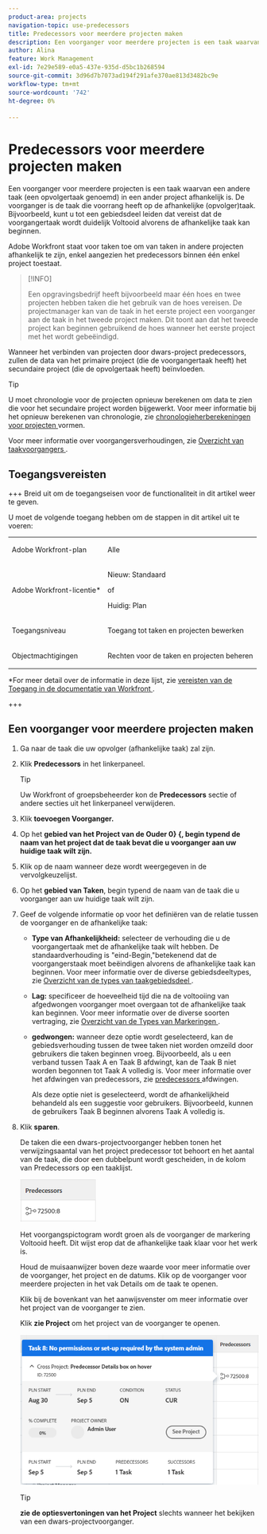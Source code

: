 ```yaml
---
product-area: projects
navigation-topic: use-predecessors
title: Predecessors voor meerdere projecten maken
description: Een voorganger voor meerdere projecten is een taak waarvan een andere taak (een opvolgertaak genoemd) in een ander project afhankelijk is. De voorganger is de taak die voorrang heeft op de afhankelijke (opvolger)taak. Bijvoorbeeld, kunt u tot een gebiedsdeel leiden dat vereist dat de voorgangertaak wordt duidelijk Voltooid alvorens de afhankelijke taak kan beginnen.
author: Alina
feature: Work Management
exl-id: 7e29e589-e0a5-437e-935d-d5bc1b268594
source-git-commit: 3d96d7b7073ad194f291afe370ae813d3482bc9e
workflow-type: tm+mt
source-wordcount: '742'
ht-degree: 0%

---
```


# Predecessors voor meerdere projecten maken

<!--Audited: 12/2024-->

Een voorganger voor meerdere projecten is een taak waarvan een andere taak (een opvolgertaak genoemd) in een ander project afhankelijk is. De voorganger is de taak die voorrang heeft op de afhankelijke (opvolger)taak. Bijvoorbeeld, kunt u tot een gebiedsdeel leiden dat vereist dat de voorgangertaak wordt duidelijk Voltooid alvorens de afhankelijke taak kan beginnen.

Adobe Workfront staat voor taken toe om van taken in andere projecten afhankelijk te zijn, enkel aangezien het predecessors binnen één enkel project toestaat.

>[!INFO]
>
>Een opgravingsbedrijf heeft bijvoorbeeld maar één hoes en twee projecten hebben taken die het gebruik van de hoes vereisen. De projectmanager kan van de taak in het eerste project een voorganger aan de taak in het tweede project maken. Dit toont aan dat het tweede project kan beginnen gebruikend de hoes wanneer het eerste project met het wordt gebeëindigd.

Wanneer het verbinden van projecten door dwars-project predecessors, zullen de data van het primaire project (die de voorgangertaak heeft) het secundaire project (die de opvolgertaak heeft) beïnvloeden.

>[!TIP]
>
>U moet chronologie voor de projecten opnieuw berekenen om data te zien die voor het secundaire project worden bijgewerkt. Voor meer informatie bij het opnieuw berekenen van chronologie, zie [ chronologieherberekeningen voor projecten ](../../../administration-and-setup/set-up-workfront/configure-system-defaults/configure-timeline-recalculations-projects.md) vormen.

Voor meer informatie over voorgangersverhoudingen, zie [ Overzicht van taakvoorgangers ](../../../manage-work/tasks/use-prdcssrs/predecessors-overview.md).

## Toegangsvereisten

+++ Breid uit om de toegangseisen voor de functionaliteit in dit artikel weer te geven.

U moet de volgende toegang hebben om de stappen in dit artikel uit te voeren:

<table style="table-layout:auto"> 
 <col> 
 <col> 
 <tbody> 
  <tr> 
   <td role="rowheader">Adobe Workfront-plan</td> 
   <td> <p>Alle</p> </td> 
  </tr> 
  <tr> 
   <td role="rowheader">Adobe Workfront-licentie*</td> 
   <td> <p>Nieuw: Standaard </p> 
   of
   <p>Huidig: Plan </p>
   </td> 
  </tr> 
  <tr> 
   <td role="rowheader">Toegangsniveau</td> 
   <td> <p>Toegang tot taken en projecten bewerken</p> </td> 
  </tr> 
  <tr> 
   <td role="rowheader">Objectmachtigingen</td> 
   <td> <p>Rechten voor de taken en projecten beheren</p> </td> 
  </tr> 
 </tbody> 
</table>

*For meer detail over de informatie in deze lijst, zie [ vereisten van de Toegang in de documentatie van Workfront ](/help/quicksilver/administration-and-setup/add-users/access-levels-and-object-permissions/access-level-requirements-in-documentation.md).

+++

## Een voorganger voor meerdere projecten maken

1. Ga naar de taak die uw opvolger (afhankelijke taak) zal zijn.
1. Klik **Predecessors** in het linkerpaneel.

   >[!TIP]
   >
   >   Uw Workfront of groepsbeheerder kon de **Predecessors** sectie of andere secties uit het linkerpaneel verwijderen.

1. Klik **toevoegen Voorganger.**
1. Op het **gebied van het Project van de Ouder 0} {, begin typend de naam van het project dat de taak bevat die u voorganger aan uw huidige taak wilt zijn.**
1. Klik op de naam wanneer deze wordt weergegeven in de vervolgkeuzelijst.
1. Op het **gebied van Taken**, begin typend de naam van de taak die u voorganger aan uw huidige taak wilt zijn.
1. Geef de volgende informatie op voor het definiëren van de relatie tussen de voorganger en de afhankelijke taak:


   * **Type van Afhankelijkheid:** selecteer de verhouding die u de voorgangertaak met de afhankelijke taak wilt hebben. De standaardverhouding is &quot;eind-Begin,&quot;betekenend dat de voorgangerstaak moet beëindigen alvorens de afhankelijke taak kan beginnen. Voor meer informatie over de diverse gebiedsdeeltypes, zie [ Overzicht van de types van taakgebiedsdeel ](../../../manage-work/tasks/use-prdcssrs/task-dependency-types.md).

   * **Lag:** specificeer de hoeveelheid tijd die na de voltooiing van afgedwongen voorganger moet overgaan tot de afhankelijke taak kan beginnen. Voor meer informatie over de diverse soorten vertraging, zie [ Overzicht van de Types van Markeringen ](../../../manage-work/tasks/use-prdcssrs/lag-types.md).

   * **gedwongen:** wanneer deze optie wordt geselecteerd, kan de gebiedsverhouding tussen de twee taken niet worden omzeild door gebruikers die taken beginnen vroeg. Bijvoorbeeld, als u een verband tussen Taak A en Taak B afdwingt, kan de Taak B niet worden begonnen tot Taak A volledig is. Voor meer informatie over het afdwingen van predecessors, zie [ predecessors ](../../../manage-work/tasks/use-prdcssrs/enforced-predecessors.md) afdwingen.

     Als deze optie niet is geselecteerd, wordt de afhankelijkheid behandeld als een suggestie voor gebruikers. Bijvoorbeeld, kunnen de gebruikers Taak B beginnen alvorens Taak A volledig is.

1. Klik **sparen**.

   De taken die een dwars-projectvoorganger hebben tonen het verwijzingsaantal van het project predecessor tot behoort en het aantal van de taak, die door een dubbelpunt wordt gescheiden, in de kolom van Predecessors op een taaklijst.

   ![ dwars-project voorganger ](assets/cross-project-predecessor-in-list-view.png)

   Het voorgangspictogram wordt groen als de voorganger de markering Voltooid heeft. Dit wijst erop dat de afhankelijke taak klaar voor het werk is.

   Houd de muisaanwijzer boven deze waarde voor meer informatie over de voorganger, het project en de datums. Klik op de voorganger voor meerdere projecten in het vak Details om de taak te openen.

   Klik bij de bovenkant van het aanwijsvenster om meer informatie over het project van de voorganger te zien.

   Klik **zie Project** om het project van de voorganger te openen.

   ![ dwars-project voorgangersdetails ](assets/cross-project-predecessor-details.png)

   >[!TIP]
   >
   >   **zie de optiesvertoningen van het Project** slechts wanneer het bekijken van een dwars-projectvoorganger.

